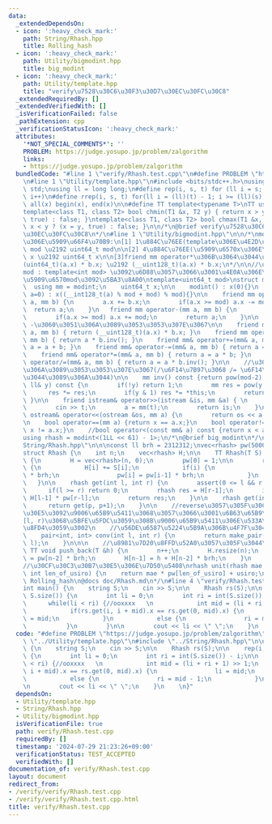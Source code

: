 ```yaml
---
data:
  _extendedDependsOn:
  - icon: ':heavy_check_mark:'
    path: String/Rhash.hpp
    title: Rolling_hash
  - icon: ':heavy_check_mark:'
    path: Utility/bigmodint.hpp
    title: big_modint
  - icon: ':heavy_check_mark:'
    path: Utility/template.hpp
    title: "verify\u7528\u30C6\u30F3\u30D7\u30EC\u30FC\u30C8"
  _extendedRequiredBy: []
  _extendedVerifiedWith: []
  _isVerificationFailed: false
  _pathExtension: cpp
  _verificationStatusIcon: ':heavy_check_mark:'
  attributes:
    '*NOT_SPECIAL_COMMENTS*': ''
    PROBLEM: https://judge.yosupo.jp/problem/zalgorithm
    links:
    - https://judge.yosupo.jp/problem/zalgorithm
  bundledCode: "#line 1 \"verify/Rhash.test.cpp\"\n#define PROBLEM \"https://judge.yosupo.jp/problem/zalgorithm\"\
    \n#line 1 \"Utility/template.hpp\"\n#include <bits/stdc++.h>\nusing namespace\
    \ std;\nusing ll = long long;\n#define rep(i, s, t) for (ll i = s; i < (ll)(t);\
    \ i++)\n#define rrep(i, s, t) for(ll i = (ll)(t) - 1; i >= (ll)(s); i--)\n#define\
    \ all(x) begin(x), end(x)\n\n#define TT template<typename T>\nTT using vec = vector<T>;\n\
    template<class T1, class T2> bool chmin(T1 &x, T2 y) { return x > y ? (x = y,\
    \ true) : false; }\ntemplate<class T1, class T2> bool chmax(T1 &x, T2 y) { return\
    \ x < y ? (x = y, true) : false; }\n\n/*\n@brief verify\u7528\u30C6\u30F3\u30D7\
    \u30EC\u30FC\u30C8\n*/\n#line 1 \"Utility/bigmodint.hpp\"\n\n/*\nmodint\u304B\u3089\
    \u306E\u5909\u66F4\u70B9:\n[1] 1\u884C\u76EE(template\u306E\u4E2D\u8EAB)\nuint32_t\
    \ mod \u2192 uint64_t mod\n\n[2] 4\u884C\u76EE(\u5909\u6570x\u306E\u578B)\nuint32_t\
    \ x \u2192 uint64_t x\n\n[3]friend mm operator*\u306B\u3064\u3044\u3066\u3001\n\
    (uint64_t)(a.x) * b.x; \u2192 (__uint128_t)(a.x) * b.x;\n*/\n\n//\u52D5\u7684\
    mod : template<int mod> \u3092\u6D88\u3057\u3066\u3001\u4E0A\u306E\u65B9\u3067\
    \u5909\u6570mod\u3092\u5BA3\u8A00\ntemplate<uint64_t mod>\nstruct modint{\n  \
    \  using mm = modint;\n    uint64_t x;\n\n    modint() : x(0){}\n    TT modint(T\
    \ a=0) : x((__int128_t(a) % mod + mod) % mod){}\n\n    friend mm operator+(mm\
    \ a, mm b) {\n        a.x += b.x;\n        if(a.x >= mod) a.x -= mod;\n      \
    \  return a;\n    }\n   friend mm operator-(mm a, mm b) {\n        a.x -= b.x;\n\
    \        if(a.x >= mod) a.x += mod;\n        return a;\n    }\n\n    // + \u3068\
    \ -\u3060\u3051\u306A\u3089\u3053\u3053\u307E\u3067\n\n    friend mm operator*(mm\
    \ a, mm b) { return (__uint128_t)(a.x) * b.x; }\n    friend mm operator/(mm a,\
    \ mm b) { return a * b.inv(); }\n    friend mm& operator+=(mm& a, mm b) { return\
    \ a = a + b; }\n    friend mm& operator-=(mm& a, mm b) { return a = a - b; }\n\
    \    friend mm& operator*=(mm& a, mm b) { return a = a * b; }\n    friend mm&\
    \ operator/=(mm& a, mm b) { return a = a * b.inv(); }\n\n    //\u30ED\u30EA\u30CF\
    \u306A\u3089\u3053\u3053\u307E\u3067(/\u6F14\u7B97\u3068 /= \u6F14\u7B97\u306F\
    \u3044\u3089\u306A\u3044)\n\n    mm inv() const {return pow(mod-2);}\n    mm pow(const\
    \ ll& y) const {\n        if(!y) return 1;\n        mm res = pow(y >> 1);\n  \
    \      res *= res;\n        if(y & 1) res *= *this;\n        return res;\n   \
    \ }\n\n    friend istream& operator>>(istream &is, mm &a) { \n        ll t;\n\
    \        cin >> t;\n        a = mm(t);\n        return is;\n    }\n\n    friend\
    \ ostream& operator<<(ostream &os, mm a) {\n        return os << a.x;\n    }\n\
    \n    bool operator==(mm a) {return x == a.x;}\n    bool operator!=(mm a) {return\
    \ x != a.x;}\n    //bool operator<(const mm& a) const {return x < a.x;}\n};\n\n\
    using rhash = modint<(1LL << 61) - 1>;\n/*\n@brief big_modint\n*/\n#line 2 \"\
    String/Rhash.hpp\"\n\n\nconst ll brh = 2312312;\nvec<rhash> pw(5000001, 1);\n\n\
    struct Rhash {\n    int n;\n    vec<rhash> H;\n\n    TT Rhash(T S) : n(S.size())\
    \ {\n        H = vec<rhash>(n, 0);\n        pw[0] = 1;\n\n        rep(i, 0, n)\
    \ {\n            H[i] += S[i];\n            if(i) {\n                H[i] += H[i-1]\
    \ * brh;\n                pw[i] = pw[i-1] * brh;\n            }\n        }\n \
    \   }\n\n    rhash get(int l, int r) {\n        assert(0 <= l && r <= n);\n  \
    \      if(l >= r) return 0;\n        rhash res = H[r-1];\n        if(l) res -=\
    \ H[l-1] * pw[r-l];\n        return res;\n    }\n\n    rhash get(int p) {\n  \
    \      return get(p, p+1);\n    }\n\n    //reverse\u3057\u305F\u30CF\u30C3\u30B7\
    \u30E5\u3092\u9006\u65B9\u5411\u3068\u3057\u3066\u3001\u6B63\u65B9\u5411\u306E\
    [l, r)\u3068\u5BFE\u5FDC\u3059\u308B\u9006\u65B9\u5411\u306E\u533A\u9593\u3092\
    \u8FD4\u3059\u3002\n    //\u56DE\u6587\u5224\u5B9A\u306B\u4F7F\u3046\u3002\n\n\
    \    pair<int, int> conv(int l, int r) {\n        return make_pair(n - r, n -\
    \ l);\n    }\n\n\n    //\u8981\u7D20\u8FFD\u52A0\u3057\u305F\u3044\u6642\n   \
    \ TT void push_back(T &h) {\n        n++;\n        H.resize(n);\n        pw[n-1]\
    \ = pw[n-2] * brh;\n        H[n-1] = h + H[n-2] * brh;\n    }\n    \n};\n\n\n\
    //\u30CF\u30C3\u30B7\u30E5\u306E\u7D50\u5408\nrhash unit(rhash mae, rhash usiro,\
    \ int len_of_usiro) {\n    return mae * pw[len_of_usiro] + usiro;\n}\n\n/*\n@brief\
    \ Rolling_hash\n@docs doc/Rhash.md\n*/\n#line 4 \"verify/Rhash.test.cpp\"\n\n\
    int main() {\n    string S;\n    cin >> S;\n\n    Rhash rs(S);\n\n    rep(i, 0,\
    \ S.size()) {\n        int li = 0;\n        int ri = int(S.size()) - i;\n\n  \
    \      while(li < ri) {//ooxxxx   \n            int mid = (li + ri + 1) >> 1;\n\
    \            if(rs.get(i, i + mid).x == rs.get(0, mid).x) {\n                li\
    \ = mid;\n            }\n            else {\n                ri = mid - 1;\n \
    \           }\n        }\n\n        cout << li << \" \";\n    }\n    \n}\n"
  code: "#define PROBLEM \"https://judge.yosupo.jp/problem/zalgorithm\"\n#include\
    \ \"../Utility/template.hpp\"\n#include \"../String/Rhash.hpp\"\n\nint main()\
    \ {\n    string S;\n    cin >> S;\n\n    Rhash rs(S);\n\n    rep(i, 0, S.size())\
    \ {\n        int li = 0;\n        int ri = int(S.size()) - i;\n\n        while(li\
    \ < ri) {//ooxxxx   \n            int mid = (li + ri + 1) >> 1;\n            if(rs.get(i,\
    \ i + mid).x == rs.get(0, mid).x) {\n                li = mid;\n            }\n\
    \            else {\n                ri = mid - 1;\n            }\n        }\n\
    \n        cout << li << \" \";\n    }\n    \n}"
  dependsOn:
  - Utility/template.hpp
  - String/Rhash.hpp
  - Utility/bigmodint.hpp
  isVerificationFile: true
  path: verify/Rhash.test.cpp
  requiredBy: []
  timestamp: '2024-07-29 21:23:26+09:00'
  verificationStatus: TEST_ACCEPTED
  verifiedWith: []
documentation_of: verify/Rhash.test.cpp
layout: document
redirect_from:
- /verify/verify/Rhash.test.cpp
- /verify/verify/Rhash.test.cpp.html
title: verify/Rhash.test.cpp
---
```

